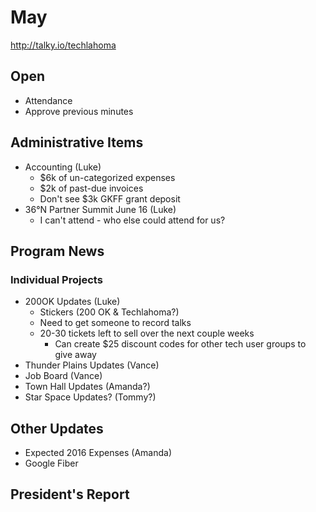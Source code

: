 # May
http://talky.io/techlahoma

## Open
* Attendance
* Approve previous minutes

## Administrative Items
* Accounting (Luke)
  * $6k of un-categorized expenses
  * $2k of past-due invoices
  * Don't see $3k GKFF grant deposit
* 36°N Partner Summit June 16 (Luke)
  * I can't attend - who else could attend for us?


## Program News

### Individual Projects
* 200OK Updates (Luke)
  * Stickers (200 OK & Techlahoma?)
  * Need to get someone to record talks
  * 20-30 tickets left to sell over the next couple weeks
    * Can create $25 discount codes for other tech user groups to give away
* Thunder Plains Updates (Vance)
* Job Board (Vance)
* Town Hall Updates (Amanda?)
* Star Space Updates? (Tommy?)

## Other Updates
* Expected 2016 Expenses (Amanda)
* Google Fiber

## President's Report
